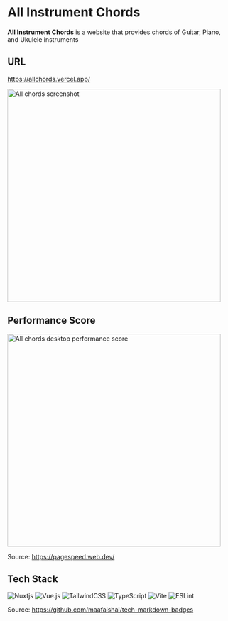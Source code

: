 # All Instrument Chords

**All Instrument Chords** is a website that provides chords of Guitar, Piano, and Ukulele instruments

## URL

<https://allchords.vercel.app/>

<img alt="All chords screenshot" src="https://user-images.githubusercontent.com/20511839/209665166-1af6e7e7-ad5f-4746-ae5c-d8acab50b618.png" width="480" />

## Performance Score
<img width="480" alt="All chords desktop performance score" src="https://user-images.githubusercontent.com/20511839/209665326-69c6d574-279a-43d9-8ba1-804f37a1eded.png">

Source: https://pagespeed.web.dev/

## Tech Stack

![Nuxtjs](https://img.shields.io/badge/Nuxt-002E3B?style=for-the-badge&logo=nuxtdotjs&logoColor=#00DC82)
![Vue.js](https://img.shields.io/badge/vuejs-30485E?style=for-the-badge&logo=vuedotjs)
![TailwindCSS](https://img.shields.io/badge/tailwindcss-%2338B2AC.svg?style=for-the-badge&logo=tailwind-css&logoColor=white)
![TypeScript](https://img.shields.io/badge/typescript-%23007ACC.svg?style=for-the-badge&logo=typescript&logoColor=white)
![Vite](https://img.shields.io/badge/vite-646CFF?style=for-the-badge&logo=vite&logoColor=white)
![ESLint](https://img.shields.io/badge/ESLint-4B32C3?style=for-the-badge&logo=eslint)

Source: https://github.com/maafaishal/tech-markdown-badges
